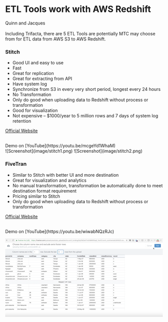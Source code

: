 # ETL Tools work with AWS Redshift
Quinn and Jacques
<br>
<br>
Including Trifacta, there are 5 ETL Tools are potentially MTC may choose from for ETL data from AWS S3 to AWS Redshift.

### Stitch
* Good UI and easy to use
* Fast
* Great for replication
* Great for extracting from API
* Have system log
* Synchronize from S3 in every very short period, longest every 24 hours 
* No Transformation
* Only do good when uploading data to Redshift without process or transformation
* Good for visualization
* Not expensive – $1000/year to 5 million rows and 7 days of system log retention

[Official Website](https://www.stitchdata.com/)

<br>
Demo on [YouTube](https://youtu.be/mcgeYd1WhaM)
<br>
![Screenshot](image/stitch1.png)
![Screenshot](image/stitch2.png)

### FiveTran
* Similar to Stitch with better UI and more destination
* Great for visualization and analytics
* No manual transformation, transformation be automatically done to meet destination format requirement
* Pricing similar to Stitch
* Only do good when uploading data to Redshift without process or transformation

[Official Website](https://fivetran.com/)

<br>
Demo on [YouTube](https://youtu.be/wiwabNQzRJc)
<br>

![Screenshot](image/fivetran.png)






